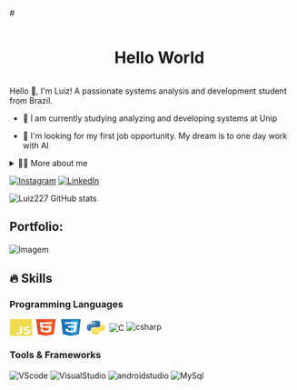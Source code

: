 #<!--título-->
<div id="user-content-toc">
  <ul align="center">
    <summary><h1 style="display: inline-block">Hello World</h1></summary>
</div>

<!-- Presentation -->
<p>
Hello 👋, I'm Luiz! A passionate systems analysis and development student from Brazil.

  - 🌱 I am currently studying analyzing and developing systems at Unip

  - 🔭 I'm looking for my first job opportunity. My dream is to one day work with AI
</p>


<!-- Dropdown -->
<details>
  <summary>👨‍💻 More about me</summary>

  - 💬I'm 22 years old, I currently live in Brazil. I have basic English and basic knowledge of SQL, Python, C#, HMTL, CSS. I have experience in logistics, which gave me organizational and management skills.
time management that can be valuable in a business development environment
software.
  - ⚡I like reading, whether it's a good book, manga or comics, as well as watching movies and playing games! I believe that our personal interests contribute to a more accurate perception of things and to solving problems. 
</details>

<!-- Links -->
[![Instagram](https://img.shields.io/badge/Instagram-E4405F?style=for-the-badge&logo=instagram&logoColor=white)](https://www.instagram.com/fluiz_1227/)
[![LinkedIn](https://img.shields.io/badge/LinkedIn-0077B5?style=for-the-badge&logo=linkedin&logoColor=white)](https://www.linkedin.com/in/luiz-felipe-gomes-de-oliveira-34924a203/)


<!-- GithubStats -->
![Luiz227 GitHub stats](https://github-readme-stats.vercel.app/api?username=Luiz227&show_icons=true&theme=gotham)

<!-- Portfolio -->
## Portfolio:

<!-- GIF -->
<p align="left">
  <img align="center" src="https://github.com/VariableBee/VariableBee/assets/77739311/4e9f41af-6b57-49a7-b15a-74322e96b4d7" alt="Imagem">
</p>

## 🔥 Skills
<!-- Skills: Programming Languages -->
  <div style="flex-basis: 48%;">
    <h3>Programming Languages</h3>
    <img align="center" alt="Js" height="30" width="40" src="https://raw.githubusercontent.com/devicons/devicon/master/icons/javascript/javascript-plain.svg">
    <img align="center" alt="HTML" height="30" width="40" src="https://raw.githubusercontent.com/devicons/devicon/master/icons/html5/html5-original.svg">
    <img align="center" alt="CSS" height="30" width="40" src="https://raw.githubusercontent.com/devicons/devicon/master/icons/css3/css3-original.svg">
    <img align="center" alt="Python" height="30" width="40" src="https://raw.githubusercontent.com/devicons/devicon/master/icons/python/python-original.svg">
    <img align="center" alt="C" height="30" width="40" src="https://cdn.jsdelivr.net/gh/devicons/devicon/icons/c/c-original.svg">
    <img aling="center" alt="csharp" height="30" width="40" src="https://cdn.jsdelivr.net/gh/devicons/devicon/icons/csharp/csharp-original.svg">
   
  </div>
  
  <!-- Skills: Tools & Frameworks -->
  <div style="flex-basis: 48%;">
    <h3>Tools & Frameworks</h3>
    <img align="center" alt="VScode" height="30" width="40" src="https://cdn.jsdelivr.net/gh/devicons/devicon/icons/vscode/vscode-original.svg">
    <img align="center" alt="VisualStudio" height= "30" width="40" src="https://cdn.simpleicons.org/visualstudio/5C2D91" height="40" alt="visualstudio logo">
    <img align="center" alt="androidstudio" height= "30" width="40" src="https://cdn.simpleicons.org/androidstudio/3DDC84" height="40" alt="androidstudio logo">
    <img align="center" alt="MySql" height= "30" width="40" src="https://cdn.simpleicons.org/mysql/4479A1" height="40" alt="mysql logo">
  
  </div>

